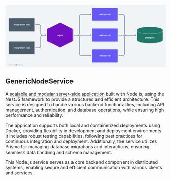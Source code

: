 ![GenericNodeService](./resources/genericNodeService.png)

## GenericNodeService

A [scalable and modular server-side application](https://github.com/gardusig/genericNodeService) built with Node.js, using the NestJS framework to provide a structured and efficient architecture. This service is designed to handle various backend functionalities, including API management, authentication, and database operations, while ensuring high performance and reliability.

The application supports both local and containerized deployments using Docker, providing flexibility in development and deployment environments. It includes robust testing capabilities, following best practices for continuous integration and deployment. Additionally, the service utilizes Prisma for managing database migrations and interactions, ensuring seamless data handling and schema management.

This Node.js service serves as a core backend component in distributed systems, enabling secure and efficient communication with various clients and services.
